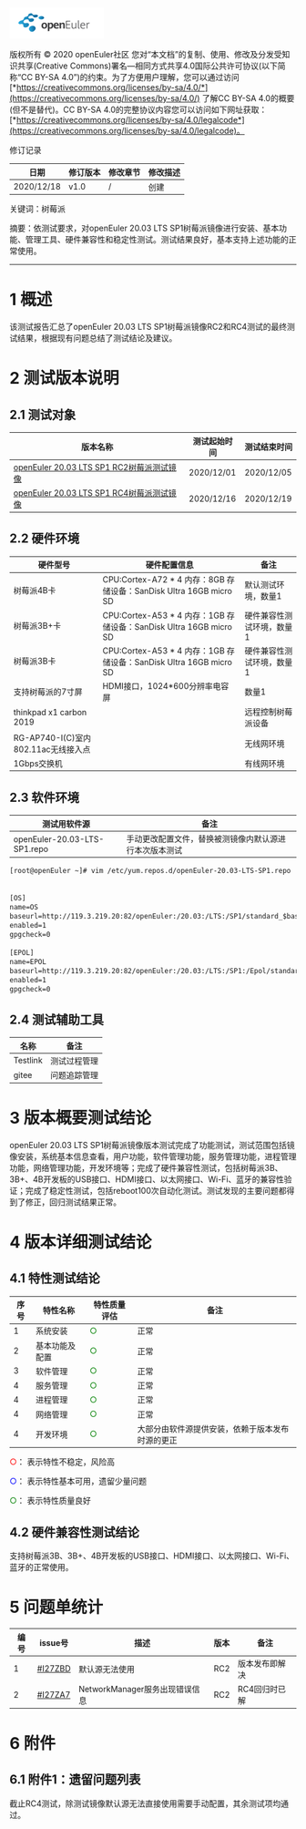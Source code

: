 ![openEuler ico](../../../images/openEuler.png)

版权所有 © 2020  openEuler社区
 您对“本文档”的复制、使用、修改及分发受知识共享(Creative Commons)署名—相同方式共享4.0国际公共许可协议(以下简称“CC BY-SA 4.0”)的约束。为了方便用户理解，您可以通过访问[*https://creativecommons.org/licenses/by-sa/4.0/*](https://creativecommons.org/licenses/by-sa/4.0/) 了解CC BY-SA 4.0的概要 (但不是替代)。CC BY-SA 4.0的完整协议内容您可以访问如下网址获取：[*https://creativecommons.org/licenses/by-sa/4.0/legalcode*](https://creativecommons.org/licenses/by-sa/4.0/legalcode)。

修订记录

| 日期 | 修订版本 | 修改章节 | 修改描述 |
| ---- | -------- | -------- | -------- |
| 2020/12/18 | v1.0 | /  | 创建      |

关键词：树莓派

摘要：依测试要求，对openEuler 20.03 LTS SP1树莓派镜像进行安装、基本功能、管理工具、硬件兼容性和稳定性测试。测试结果良好，基本支持上述功能的正常使用。 

***

# 1   概述

该测试报告汇总了openEuler 20.03 LTS SP1树莓派镜像RC2和RC4测试的最终测试结果，根据现有问题总结了测试结论及建议。

# 2   测试版本说明

## 2.1  测试对象

| 版本名称 | 测试起始时间 | 测试结束时间 |
| -------- | ------------ | ------------ |
| [openEuler 20.03 LTS SP1 RC2树莓派测试镜像](http://117.78.1.88:82/dailybuilds/openeuler/openEuler-20.03-LTS-SP1/openeuler_2020-11-30-01-07-43/raspi_img/aarch64/openEuler-20.03-LTS-SP1-raspi-aarch64.img.xz) | 2020/12/01 | 2020/12/05 |
| [openEuler 20.03 LTS SP1 RC4树莓派测试镜像](http://117.78.1.88:82/dailybuilds/openeuler/openEuler-20.03-LTS-SP1/openeuler_2020-12-14-11-40-05/raspi_img/aarch64/openEuler-20.03-LTS-SP1-raspi-aarch64.img.xz) | 2020/12/16 | 2020/12/19 |

## 2.2  硬件环境

| 硬件型号 | 硬件配置信息 | 备注 |
| -------- | ------------ | ---- |
| 树莓派4B卡 | CPU:Cortex-A72 * 4 内存：8GB 存储设备：SanDisk Ultra 16GB micro SD | 默认测试环境，数量1 |
| 树莓派3B+卡 | CPU:Cortex-A53 * 4 内存：1GB 存储设备：SanDisk Ultra 16GB micro SD | 硬件兼容性测试环境，数量1 |
| 树莓派3B卡 | CPU:Cortex-A53 * 4 内存：1GB 存储设备：SanDisk Ultra 16GB micro SD | 硬件兼容性测试环境，数量1 |
| 支持树莓派的7寸屏 | HDMI接口，1024*600分辨率电容屏 | 数量1 |
| thinkpad x1 carbon 2019 |  | 远程控制树莓派设备 |
| RG-AP740-I(C)室内802.11ac无线接入点 |  | 无线网环境 |
| 1Gbps交换机 |  | 有线网环境 |

## 2.3  软件环境

| 测试用软件源 | 备注 |
| ----------- | ---- |
| openEuler-20.03-LTS-SP1.repo | 手动更改配置文件，替换被测镜像内默认源进行本次版本测试 |

```
[root@openEuler ~]# vim /etc/yum.repos.d/openEuler-20.03-LTS-SP1.repo


[OS]
name=OS
baseurl=http://119.3.219.20:82/openEuler:/20.03:/LTS:/SP1/standard_$basearch/
enabled=1
gpgcheck=0

[EPOL]
name=EPOL
baseurl=http://119.3.219.20:82/openEuler:/20.03:/LTS:/SP1:/Epol/standard_$basearch/
enabled=1
gpgcheck=0
```

## 2.4  测试辅助工具

| 名称 | 备注 |
| --- | ---- |
| Testlink | 测试过程管理 |
| gitee | 问题追踪管理 |

# 3   版本概要测试结论

openEuler 20.03 LTS SP1树莓派镜像版本测试完成了功能测试，测试范围包括镜像安装，系统基本信息查看，用户功能，软件管理功能，服务管理功能，进程管理功能，网络管理功能，开发环境等；完成了硬件兼容性测试，包括树莓派3B、3B+、4B开发板的USB接口、HDMI接口、以太网接口、Wi-Fi、蓝牙的兼容性验证；完成了稳定性测试，包括reboot100次自动化测试。测试发现的主要问题都得到了修正，回归测试结果正常。

# 4   版本详细测试结论

## 4.1   特性测试结论

| 序号 | 特性名称 | 特性质量评估               | 备注     |
| ---- | -------- | -------------------------- | -------- |
| 1    | 系统安装 | <font color=green>○</font> | 正常 |
| 2    | 基本功能及配置 | <font color=green>○</font> | 正常 |
| 3    | 软件管理 | <font color=green>○</font> | 正常 |
| 4    | 服务管理 | <font color=green>○</font> | 正常 |
| 4    | 进程管理 | <font color=green>○</font> | 正常 |
| 4    | 网络管理 | <font color=green>○</font> | 正常 |
| 4    | 开发环境 | <font color=green>○</font> | 大部分由软件源提供安装，依赖于版本发布时源的更正 |

 <font color=red>○</font>： 表示特性不稳定，风险高

<font color=blue>○</font>： 表示特性基本可用，遗留少量问题

<font color=green>○</font>： 表示特性质量良好

## 4.2   硬件兼容性测试结论

支持树莓派3B、3B+、4B开发板的USB接口、HDMI接口、以太网接口、Wi-Fi、蓝牙的正常使用。

# 5   问题单统计

| 编号 | issue号 | 描述 | 版本 | 备注 |
| ---- | ------- | ---- | ---- | ---- |
| 1 | [#I27ZBD](https://gitee.com/openeuler/raspberrypi/issues/I27ZBD) | 默认源无法使用 | RC2 | 版本发布即解决 |
| 2 | [#I27ZA7](https://gitee.com/openeuler/raspberrypi/issues/I27ZA7) | NetworkManager服务出现错误信息 | RC2 | RC4回归时已解 |


# 6   附件

## 6.1   附件1：遗留问题列表

截止RC4测试，除测试镜像默认源无法直接使用需要手动配置，其余测试项均通过。